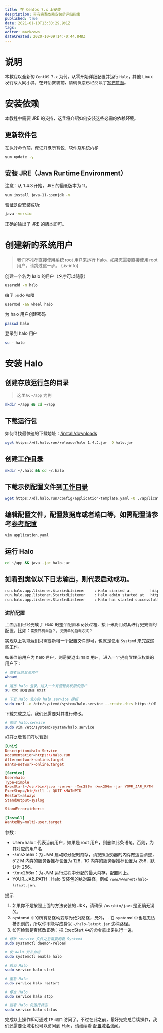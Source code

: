 ```yaml
---
title: 在 Centos 7.x 上安装
description: 带有完整依赖安装的详细指南
published: true
date: 2021-01-10T13:50:29.991Z
tags: 
editor: markdown
dateCreated: 2020-10-09T14:40:44.848Z
---
```


# 说明
本教程以全新的 `CentOS 7.x` 为例，从零开始详细配置并运行 `Halo`，其他 Linux 发行版大同小异。在开始安装前，请确保您已经阅读了[写在前面](/zh/install/prepare)。

# 安装依赖
本教程中需要 JRE 的支持，这里将介绍如何安装这些必需的依赖环境。

## 更新软件包
在执行命令前，保证升级所有包、软件及系统内核

```bash
yum update -y
```

## 安装 JRE（Java Runtime Environment）

注意：从 1.4.3 开始，JRE 的最低版本为 11。

```bash
yum install java-11-openjdk -y
```

验证是否安装成功:

```bash
java -version
```

正确的输出了 JRE 的版本即可。

# 创建新的系统用户

> 我们不推荐直接使用系统 root 用户来运行 Halo。如果您需要直接使用 root 用户，请跳过这一步。
{.is-info}

创建一个名为 halo 的用户（名字可以随意）
```bash
useradd -m halo
```

给予 sudo 权限
```bash
usermod -aG wheel halo
```

为 halo 用户创建密码
```bash
passwd halo
```

登录到 halo 用户
```bash
su - halo
```

# 安装 Halo

## 创建存放[运行包](/install/prepare#%E8%BF%90%E8%A1%8C%E5%8C%85)的目录

> 这里以 `~/app` 为例

```bash
mkdir ~/app && cd ~/app
```

## 下载运行包

如何寻找最快速的下载地址：[/install/downloads](/install/downloads)

```bash
wget https://dl.halo.run/release/halo-1.4.2.jar -O halo.jar
```

## 创建[工作目录](/install/prepare#%E5%B7%A5%E4%BD%9C%E7%9B%AE%E5%BD%95)

```bash
mkdir ~/.halo && cd ~/.halo
```

## 下载示例配置文件到[工作目录](/install/prepare#%E5%B7%A5%E4%BD%9C%E7%9B%AE%E5%BD%95)

```bash
wget https://dl.halo.run/config/application-template.yaml -O ./application.yaml 
```

## 编辑配置文件，配置数据库或者端口等，如需配置请参考[参考配置](/install/config)

```bash
vim application.yaml
```

## 运行 Halo

```bash
cd ~/app && java -jar halo.jar
```

## 如看到类似以下日志输出，则代表启动成功。

```bash
run.halo.app.listener.StartedListener    : Halo started at         http://127.0.0.1:8090
run.halo.app.listener.StartedListener    : Halo admin started at   http://127.0.0.1:8090/admin
run.halo.app.listener.StartedListener    : Halo has started successfully!
```

### 进阶配置

上面我们已经完成了 Halo 的整个配置和安装过程，接下来我们对其进行更完善的配置，比如：`需要开机自启？`，`更简单的启动方式？`

实现以上功能我们只需要新增一个配置文件即可，也就是使用 `Systemd` 来完成这些工作。

如果当前用户为 halo 用户，则需要退出 halo 用户，进入一个拥有管理员权限的用户下：

```bash
# 查看当前登录用户
whoami

# 退出 halo 登录，进入一个有管理员权限的用户
su xxx 或者直接 exit
```

```bash
# 下载 Halo 官方的 halo.service 模板
sudo curl -o /etc/systemd/system/halo.service --create-dirs https://dl.halo.run/config/halo.service
```

下载完成之后，我们还需要对其进行修改。

```bash
# 修改 halo.service
sudo vim /etc/systemd/system/halo.service
```

打开之后我们可以看到

```conf
[Unit]
Description=Halo Service
Documentation=https://halo.run
After=network-online.target
Wants=network-online.target

[Service]
User=halo
Type=simple
ExecStart=/usr/bin/java -server -Xms256m -Xmx256m -jar YOUR_JAR_PATH
ExecStop=/bin/kill -s QUIT $MAINPID
Restart=always
StandOutput=syslog

StandError=inherit

[Install]
WantedBy=multi-user.target
```

参数：
- User=halo：代表当前用户，如果是 root 用户，则删除此条语句。否则，为其对应的用户名
- -Xms256m：为 JVM 启动时分配的内存，请按照服务器的内存做适当调整，512 M 内存的服务器推荐设置为 128，1G 内存的服务器推荐设置为 256，默认为 256。
- -Xmx256m：为 JVM 运行过程中分配的最大内存，配置同上。
- YOUR_JAR_PATH：Halo 安装包的绝对路径，例如 `/www/wwwroot/halo-latest.jar`。

<article class="message is-warning">
  <div class="message-body">

提示

1. 如果你不是按照上面的方法安装的 JDK，请确保 `/usr/bin/java` 是正确无误的。
2. systemd 中的所有路径均要写为绝对路径，另外，`~` 在 systemd 中也是无法被识别的，所以你不能写成类似 `~/halo-latest.jar` 这种路径。
3. 如何检验是否修改正确：把 ExecStart 中的命令拿出来执行一遍。

  </div>
</article>

```bash
# 修改 service 文件之后需要刷新 Systemd
sudo systemctl daemon-reload

# 使 Halo 开机自启
sudo systemctl enable halo

# 启动 Halo
sudo service halo start

# 重启 Halo
sudo service halo restart

# 停止 Halo
sudo service halo stop

# 查看 Halo 的运行状态
sudo service halo status
```

完成以上操作即可通过 `IP:端口` 访问了。不过在此之前，最好先完成后续操作，我们还需要让域名也可以访问到 Halo，请继续看 [配置域名访问](/archives/install-reverse-proxy.html)。
